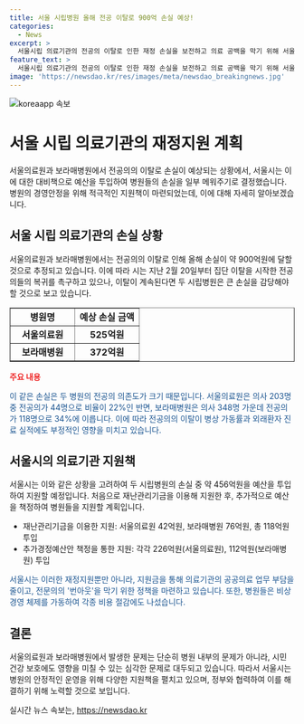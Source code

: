 ```yaml
---
title: 서울 시립병원 올해 전공 이탈로 900억 손실 예상!
categories:
  - News
excerpt: >
  서울시립 의료기관의 전공의 이탈로 인한 재정 손실을 보전하고 의료 공백을 막기 위해 서울시는 약 900억원을 투입하기로 하였다. 전공의의 이탈로 병상 가동률과 외래환자 진료 실적이 감소하며, 서울시는 재난관리기금과 추가경정예산안을 활용하여 456억원을 병원에 지원할 예정이다. 서울의료원과 보라매병원은 비상 경영을 하며 비용을 절감하고, 시는 정부와 협력하여 전공의의 복귀를 모색하고 있다. 전공의 이탈로 인한 상황이 장기화될 경우 시민 건강과 병원 경영에 심각한 영향을 미칠 우려가 있다.
feature_text: >
  서울시립 의료기관의 전공의 이탈로 인한 재정 손실을 보전하고 의료 공백을 막기 위해 서울시는 약 900억원을 투입하기로 하였다. 전공의의 이탈로 병상 가동률과 외래환자 진료 실적이 감소하며, 서울시는 재난관리기금과 추가경정예산안을 활용하여 456억원을 병원에 지원할 예정이다. 서울의료원과 보라매병원은 비상 경영을 하며 비용을 절감하고, 시는 정부와 협력하여 전공의의 복귀를 모색하고 있다. 전공의 이탈로 인한 상황이 장기화될 경우 시민 건강과 병원 경영에 심각한 영향을 미칠 우려가 있다.
image: 'https://newsdao.kr/res/images/meta/newsdao_breakingnews.jpg'
---
```


<p><img src="https://newsdao.kr/res/images/meta/newsdao_breakingnews.jpg" alt="koreaapp 속보" /></p>

<h1>서울 시립 의료기관의 재정지원 계획</h1>

<p data-ke-size="size16">서울의료원과 보라매병원에서 전공의의 이탈로 손실이 예상되는 상황에서, 서울시는 이에 대한 대비책으로 예산을 투입하여 병원들의 손실을 일부 메워주기로 결정했습니다. 병원의 경영안정을 위해 적극적인 지원책이 마련되었는데, 이에 대해 자세히 알아보겠습니다.</p>

<h2 data-ke-size="size26">서울 시립 의료기관의 손실 상황</h2>

<p data-ke-size="size16">서울의료원과 보라매병원에서는 전공의의 이탈로 인해 올해 손실이 약 900억원에 달할 것으로 추정되고 있습니다. 이에 따라 시는 지난 2월 20일부터 집단 이탈을 시작한 전공의들의 복귀를 촉구하고 있으나, 이탈이 계속된다면 두 시립병원은 큰 손실을 감당해야 할 것으로 보고 있습니다.</p>

<table style="width: 100%;" border="1">
<tbody>
<tr>
<td style="text-align: center; width: 50%;"><b>병원명</b></td>
<td style="text-align: center; width: 50%;"><b>예상 손실 금액</b></td>
</tr>
<tr>
<td style="text-align: center; height: 17px;"><b>서울의료원</b></td>
<td style="text-align: center; height: 17px;"><b>525억원</b></td>
</tr>
<tr>
<td style="text-align: center; height: 17px;"><b>보라매병원</b></td>
<td style="text-align: center; height: 17px;"><b>372억원</b></td>
</tr>
</tbody>
</table>

<p><b><span style="color: #ee2323;">주요 내용</span></b></p>

<p><span style="color: #1a5490;">이 같은 손실은 두 병원의 전공의 의존도가 크기 때문입니다. 서울의료원은 의사 203명 중 전공의가 44명으로 비율이 22%인 반면, 보라매병원은 의사 348명 가운데 전공의가 118명으로 34%에 이릅니다. 이에 따라 전공의의 이탈이 병상 가동률과 외래환자 진료 실적에도 부정적인 영향을 미치고 있습니다.</span></p>

<h2 data-ke-size="size26">서울시의 의료기관 지원책</h2>

<p data-ke-size="size16">서울시는 이와 같은 상황을 고려하여 두 시립병원의 손실 중 약 456억원을 예산을 투입하여 지원할 예정입니다. 처음으로 재난관리기금을 이용해 지원한 후, 추가적으로 예산을 책정하여 병원들을 지원할 계획입니다.</p>

<ul>
<li>재난관리기금을 이용한 지원: 서울의료원 42억원, 보라매병원 76억원, 총 118억원 투입</li>
<li>추가경정예산안 책정을 통한 지원: 각각 226억원(서울의료원), 112억원(보라매병원) 투입</li>
</ul>

<p><span style="color: #1a5490;">서울시는 이러한 재정지원뿐만 아니라, 지원금을 통해 의료기관의 공공의료 업무 부담을 줄이고, 전문의의 '번아웃'을 막기 위한 정책을 마련하고 있습니다. 또한, 병원들은 비상 경영 체제를 가동하여 각종 비용 절감에도 나섰습니다.</span></p>

<h2 data-ke-size="size26">결론</h2>

<p data-ke-size="size16">서울의료원과 보라매병원에서 발생한 문제는 단순히 병원 내부의 문제가 아니라, 시민 건강 보호에도 영향을 미칠 수 있는 심각한 문제로 대두되고 있습니다. 따라서 서울시는 병원의 안정적인 운영을 위해 다양한 지원책을 펼치고 있으며, 정부와 협력하여 이를 해결하기 위해 노력할 것으로 보입니다.</p>
실시간 뉴스 속보는, <a href="https://newsdao.kr" rel="dofollow">https://newsdao.kr</a>


